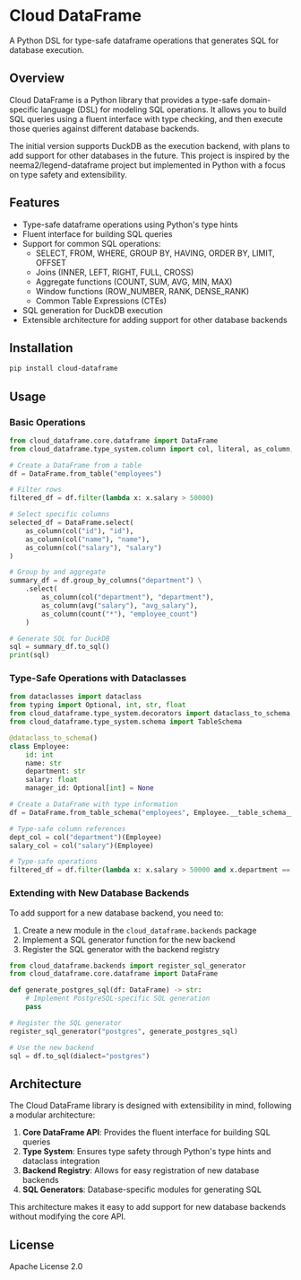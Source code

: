 # Cloud DataFrame

A Python DSL for type-safe dataframe operations that generates SQL for database execution.

## Overview

Cloud DataFrame is a Python library that provides a type-safe domain-specific language (DSL) for modeling SQL operations. It allows you to build SQL queries using a fluent interface with type checking, and then execute those queries against different database backends.

The initial version supports DuckDB as the execution backend, with plans to add support for other databases in the future. This project is inspired by the neema2/legend-dataframe project but implemented in Python with a focus on type safety and extensibility.

## Features

- Type-safe dataframe operations using Python's type hints
- Fluent interface for building SQL queries
- Support for common SQL operations:
  - SELECT, FROM, WHERE, GROUP BY, HAVING, ORDER BY, LIMIT, OFFSET
  - Joins (INNER, LEFT, RIGHT, FULL, CROSS)
  - Aggregate functions (COUNT, SUM, AVG, MIN, MAX)
  - Window functions (ROW_NUMBER, RANK, DENSE_RANK)
  - Common Table Expressions (CTEs)
- SQL generation for DuckDB execution
- Extensible architecture for adding support for other database backends

## Installation

```bash
pip install cloud-dataframe
```

## Usage

### Basic Operations

```python
from cloud_dataframe.core.dataframe import DataFrame
from cloud_dataframe.type_system.column import col, literal, as_column, sum, avg, count

# Create a DataFrame from a table
df = DataFrame.from_table("employees")

# Filter rows
filtered_df = df.filter(lambda x: x.salary > 50000)

# Select specific columns
selected_df = DataFrame.select(
    as_column(col("id"), "id"),
    as_column(col("name"), "name"),
    as_column(col("salary"), "salary")
)

# Group by and aggregate
summary_df = df.group_by_columns("department") \
    .select(
        as_column(col("department"), "department"),
        as_column(avg("salary"), "avg_salary"),
        as_column(count("*"), "employee_count")
    )

# Generate SQL for DuckDB
sql = summary_df.to_sql()
print(sql)
```

### Type-Safe Operations with Dataclasses

```python
from dataclasses import dataclass
from typing import Optional, int, str, float
from cloud_dataframe.type_system.decorators import dataclass_to_schema, col
from cloud_dataframe.type_system.schema import TableSchema

@dataclass_to_schema()
class Employee:
    id: int
    name: str
    department: str
    salary: float
    manager_id: Optional[int] = None

# Create a DataFrame with type information
df = DataFrame.from_table_schema("employees", Employee.__table_schema__)

# Type-safe column references
dept_col = col("department")(Employee)
salary_col = col("salary")(Employee)

# Type-safe operations
filtered_df = df.filter(lambda x: x.salary > 50000 and x.department == "Engineering")
```

### Extending with New Database Backends

To add support for a new database backend, you need to:

1. Create a new module in the `cloud_dataframe.backends` package
2. Implement a SQL generator function for the new backend
3. Register the SQL generator with the backend registry

```python
from cloud_dataframe.backends import register_sql_generator
from cloud_dataframe.core.dataframe import DataFrame

def generate_postgres_sql(df: DataFrame) -> str:
    # Implement PostgreSQL-specific SQL generation
    pass

# Register the SQL generator
register_sql_generator("postgres", generate_postgres_sql)

# Use the new backend
sql = df.to_sql(dialect="postgres")
```

## Architecture

The Cloud DataFrame library is designed with extensibility in mind, following a modular architecture:

1. **Core DataFrame API**: Provides the fluent interface for building SQL queries
2. **Type System**: Ensures type safety through Python's type hints and dataclass integration
3. **Backend Registry**: Allows for easy registration of new database backends
4. **SQL Generators**: Database-specific modules for generating SQL

This architecture makes it easy to add support for new database backends without modifying the core API.

## License

Apache License 2.0
